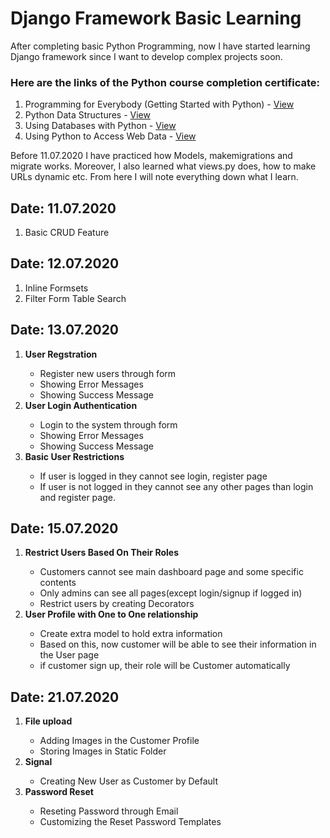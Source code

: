 # Django Framework Basic Learning
After completing basic Python Programming, now I have started learning Django framework since I want to develop complex projects soon. 


<h3>Here are the links of the Python course completion certificate:</h3>
<ol>
  <li>Programming for Everybody (Getting Started with Python) - <a href="https://coursera.org/share/a671580c949fceced97b773e26ed41d1" target="_blank">View</a></li>
  <li>Python Data Structures - <a href="https://coursera.org/share/0dd25647d6b1f2fc4bb714117214c96a" target="_blank">View</a></li>
  <li>Using Databases with Python - <a href="https://coursera.org/share/bda801b6db32f13c8573fd28a963c96e" target="_blank">View</a></li>
  <li>Using Python to Access Web Data - <a href="https://coursera.org/share/aee8d83ed3caea398d2e8dd4a8b2df92" target="_blank">View</a></li>
</ol> 

<p>Before 11.07.2020 I have practiced how Models, makemigrations and migrate works. Moreover, I also learned what views.py does, how to make URLs dynamic etc. From here I will note everything down what I learn.</p>

<div>
    <h2>Date: 11.07.2020</h2>
    <ol>
        <li>Basic CRUD Feature</li>
    </ol>
</div>
<div>
    <h2>Date: 12.07.2020</h2>
    <ol>
        <li>Inline Formsets</li>
        <li>Filter Form Table Search</li>
    </ol>
</div>

<div>
    <h2>Date: 13.07.2020</h2>
    <ol>
        <li><strong>User Regstration</strong></li>   
        <ul>
          <li>Register new users through form</li>
          <li>Showing Error Messages</li>
          <li>Showing Success Message</li>
        </ul>
        <li><strong>User Login Authentication</strong></li>
        <ul>
          <li>Login to the system through form</li>
          <li>Showing Error Messages</li>
          <li>Showing Success Message</li>
        </ul>
        <li><strong>Basic User Restrictions</strong></li>
        <ul> 
          <li>If user is logged in they cannot see login, register page</li>
          <li>If user is not logged in they cannot see any other pages than login and register page.</li>
        </ul>
    </ol>
</div>

<div>
    <h2>Date: 15.07.2020</h2>
    <ol>
        <li><strong>Restrict Users Based On Their Roles</strong></li>   
        <ul>
          <li>Customers cannot see main dashboard page and some specific contents</li>
          <li>Only admins can see all pages(except login/signup if logged in)</li>
          <li>Restrict users by creating Decorators</li>
        </ul>
        <li><strong>User Profile with One to One relationship</strong></li>
        <ul>
          <li>Create extra model to hold extra information </li>
          <li>Based on this, now customer will be able to see their information in the User page</li>
          <li>if customer sign up, their role will be Customer automatically</li>
        </ul>
    </ol>
</div>


<div>
    <h2>Date: 21.07.2020</h2>
    <ol>
        <li><strong>File upload</strong></li>   
        <ul>
          <li>Adding Images in the Customer Profile</li>
          <li>Storing Images in Static Folder</li>
        </ul>
        <li><strong>Signal</strong></li>
        <ul>
          <li>Creating New User as Customer by Default </li>
        </ul>
      <li><strong>Password Reset</strong></li>
        <ul>
          <li>Reseting Password through Email</li>
          <li>Customizing the Reset Password Templates</li>
        </ul>
    </ol>
</div>
